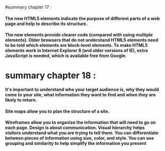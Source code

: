#summary chapter 17 :

#### The new HTML5 elements indicate the purpose of different parts of a web page and help to describe its structure. 
#### The new elements provide clearer code (compared with using multiple <div> elements). Older browsers that do not understand HTML5 elements need to be told which elements are block-level elements. To make HTML5 elements work in Internet Explorer 8 (and older versions of IE), extra JavaScript is needed, which is available free from Google.

# summary chapter 18 :
#### It's important to understand who your target audience is, why they would come to your site, what information they want to find and when they are likely to return.
#### Site maps allow you to plan the structure of a site. 
#### Wireframes allow you to organize the information that will need to go on each page. Design is about communication. Visual hierarchy helps visitors understand what you are trying to tell them. You can differentiate between pieces of information using size, color, and style. You can use grouping and similarity to help simplify the information you present